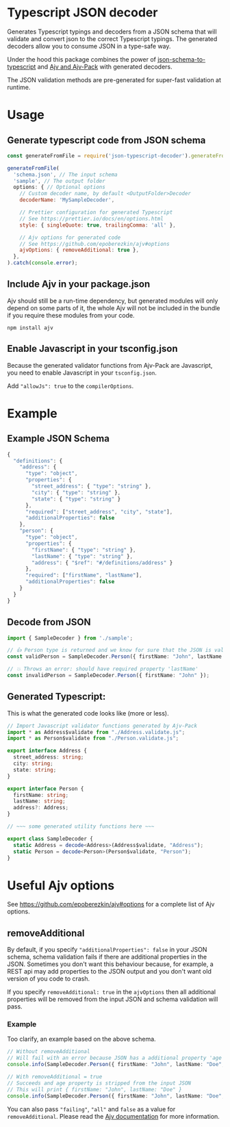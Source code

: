 # Typescript JSON decoder
Generates Typescript typings and decoders from a JSON schema that will validate and convert json to the correct Typescript typings. The generated decoders allow you to consume JSON in a type-safe way.

Under the hood this package combines the power of [json-schema-to-typescript](https://github.com/bcherny/json-schema-to-typescript) and [Ajv and Ajv-Pack](https://github.com/epoberezkin/ajv) with generated decoders.

The JSON validation methods are pre-generated for super-fast validation at runtime.

# Usage
## Generate typescript code from JSON schema
``` javascript
const generateFromFile = require('json-typescript-decoder').generateFromFile;

generateFromFile(
  'schema.json', // The input schema
  'sample', // The output folder
  options: { // Optional options
    // Custom decoder name, by default <OutputFolder>Decoder
    decoderName: 'MySampleDecoder',

    // Prettier configuration for generated Typescript
    // See https://prettier.io/docs/en/options.html
    style: { singleQuote: true, trailingComma: 'all' },

    // Ajv options for generated code
    // See https://github.com/epoberezkin/ajv#options
    ajvOptions: { removeAdditional: true },
  },
).catch(console.error);
```

## Include Ajv in your package.json
Ajv should still be a run-time dependency, but generated modules will only depend on some parts of it, the whole Ajv will not be included in the bundle if you require these modules from your code.

`npm install ajv`

## Enable Javascript in your tsconfig.json
Because the generated validator functions from Ajv-Pack are Javascript, you need to enable Javascript in your `tsconfig.json`. 

Add `"allowJs": true` to the `compilerOptions`.

# Example
## Example JSON Schema
``` javascript
{
  "definitions": {
    "address": {
      "type": "object",
      "properties": {
        "street_address": { "type": "string" },
        "city": { "type": "string" },
        "state": { "type": "string" }
      },
      "required": ["street_address", "city", "state"],
      "additionalProperties": false
    },
    "person": {
      "type": "object",
      "properties": {
        "firstName": { "type": "string" },
        "lastName": { "type": "string" },
        "address": { "$ref": "#/definitions/address" }
      },
      "required": ["firstName", "lastName"],
      "additionalProperties": false
    }
  }
}
```
## Decode from JSON
``` typescript
import { SampleDecoder } from './sample';

// 👍 Person type is returned and we know for sure that the JSON is valid
const validPerson = SampleDecoder.Person({ firstName: "John", lastName: "Doe" });

// 💥 Throws an error: should have required property 'lastName'
const invalidPerson = SampleDecoder.Person({ firstName: "John" });
```

## Generated Typescript:
This is what the generated code looks like (more or less). 
``` typescript
// Import Javascript validator functions generated by Ajv-Pack
import * as Address$validate from "./Address.validate.js";
import * as Person$validate from "./Person.validate.js";

export interface Address {
  street_address: string;
  city: string;
  state: string;
}

export interface Person {
  firstName: string;
  lastName: string;
  address?: Address;
}

// ~~~ some generated utility functions here ~~~

export class SampleDecoder {
  static Address = decode<Address>(Address$validate, "Address");
  static Person = decode<Person>(Person$validate, "Person");
}
```

# Useful Ajv options
See https://github.com/epoberezkin/ajv#options for a complete list of Ajv options.

## removeAdditional
By default, if you specify `"additionalProperties": false` in your JSON schema, schema validation fails if there are additional properties in the JSON. Sometimes you don't want this behaviour because, for example, a REST api may add properties to the JSON output and you don't want old version of you code to crash. 

If you specify `removeAdditional: true` in the `ajvOptions` then all additional properties will be removed from the input JSON and schema validation will pass.

### Example
Too clarify, an example based on the above schema.
``` typescript
// Without removeAdditional
// Will fail with an error because JSON has a additional property 'age'
console.info(SampleDecoder.Person({ firstName: "John", lastName: "Doe", age: 30 }));

// With removeAdditional = true
// Succeeds and age property is stripped from the input JSON
// This will print { firstName: "John", lastName: "Doe" }
console.info(SampleDecoder.Person({ firstName: "John", lastName: "Doe", age: 30 }));
```

You can also pass `"failing"`, `"all"` and `false` as a value for `removeAdditional`. Please read the [Ajv documentation](https://github.com/epoberezkin/ajv#options-to-modify-validated-data) for more information.
